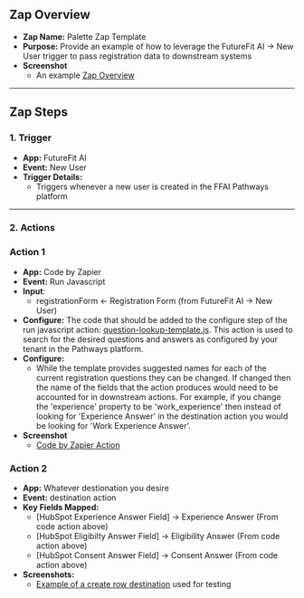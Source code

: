 ## **Zap Overview**

- **Zap Name:**  Palette Zap Template
- **Purpose:** Provide an example of how to leverage the FutureFit AI -> New User trigger to pass registration data to downstream systems
- **Screenshot**
    - An example [Zap Overview](./zap_overview.png)

---

## **Zap Steps**

### **1. Trigger**

- **App:** FutureFit AI
- **Event:** New User
- **Trigger Details:**
    - Triggers whenever a new user is created in the FFAI Pathways platform

---

### **2. Actions**

### **Action 1**

- **App:** Code by Zapier
- **Event:**  Run Javascript
- **Input**:
    - registrationForm ← Registration Form (from FutureFit AI → New User)
- **Configure:**
    The code that should be added to the configure step of the run javascript action: [question-lookup-template.js](./question-lookup-template.js). This action is used to search for the desired questions and answers as configured by your tenant in the Pathways platform.
- **Configure:**
    - While the template provides suggested names for each of the current registration questions they can be changed.  If changed then the name of the fields that the action produces would need to be accounted for in downstream actions.  For example, if you change the 'experience' property to be 'work_experience' then instead of looking for 'Experience Answer' in the destination action you would be looking for 'Work Experience Answer'.
- **Screenshot**
    - [Code by Zapier Action](./code_by_zapier_action.png)

### **Action 2**

- **App:** Whatever destionation you desire
- **Event:**  destination action
- **Key Fields Mapped:**
    - [HubSpot Experience Answer Field] → Experience Answer (From code action above)
    - [HubSpot Eligibilty Answer Field] → Eligibility Answer (From code action above)
    - [HubSpot Consent Answer Field] -> Consent Answer (From code action above)
- **Screenshots:**  
    - [Example of a create row destination](./spreadsheet_create_row_action.png) used for testing
  